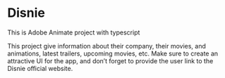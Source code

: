 # Disnie
This is Adobe Animate project with typescript

This project give information about their company, their movies, and animations, latest trailers, upcoming movies, etc. Make sure to create an attractive UI for the app, and don’t forget to provide the user link to the Disnie official website.
